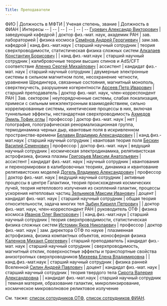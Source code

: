 ```yaml
---
Title: Преподаватели
---
```


ФИО | Должность в МФТИ | Ученая степень, звание | Должность в ФИАН | Интересы
-- | -- | -- | -- | -- | --
[Гуревич Александр Викторович](%base_url%?people%2Ftutors%2Fgurevich.av) | заведующий кафедрой | доктор физ.-мат. наук, академик РАН | зав. лабораторией | физика космоса
[Семёнов Андрей Георгиевич](%base_url%?people%2Ftutors%2Fsemenov.ag) | зам.зав. кафедрой | канд.физ.-мат.наук | старший научный сотрудник | теория сверхпроводимости, статистическая физика сложных систем
[Алкалаев Константин Борисович](%base_url%?people%2Ftutors%2Falkalaev.kb) | | канд.физ.-мат.наук | старший научный сотрудник | калибровочные теории высших спинов и AdS/CFT соответствие
[Апенко Сергей Михайлович](%base_url%?people%2Ftutors%2Fapenko.sm) | ассистент | кандидат физ.-мат. наук | старший научный сотрудник | двумерные электронные системы в сильном магнитном поле, несохранение четности, уравнение Шредингера, связанные состояния, магнитный монополь, сверхтекучесть, разрушение когерентности
[Арсеев Петр Иварович](%base_url%?people%2Ftutors%2Farseev.pi) | старший преподаватель | доктор физ.-мат. наук, член-корреспондент РАН | Зав. сектором | неупорядоченные системы, слабая локализация, примеси с сильным межэлектронным взаимодействием, сильно коррелированные системы, кинетические процессы в них, включая туннельные эффекты, нестандартная сверхпроводимость
[Ахмедов Эмиль Тофик оглы](%base_url%?people%2Ftutors%2Fahmedov.et) | профессор | доктор физ.-мат. наук | нет | голография, голографическая ренормализационная группа, термодинамика черных дыр, квантовые поля в искривленном пространстве-времени
[Белавин Владимир Александрович](%base_url%?people%2Ftutors%2Fbelavin.va) | | канд.физ.-мат.наук | старший научный сотрудник | квантовая теория поля
[Бескин Василий Семенович](%base_url%?people%2Ftutors%2Fbeskin.vs) | профессор | доктор физ.-мат. наук | ведущий научный сотрудник | космическая электродинамика, релятивистская астрофизика, физика плазмы
[Григорьев Максим Анатольевич](%base_url%?people%2Ftutors%2Fgrigoryev.ma) | ассистент | кандидат физ.-мат. наук | научный сотрудник | квантования и перенормировки в калибровочных теориях, динамика и квантование релятивистских моделей
[Догель Владимир Александрович](%base_url%?people%2Ftutors%2Fdogiel.va) | профессор | доктор физ.-мат. наук | ведущий научный сотрудник | активные процессы в центре Галактики, теория происхождения космических лучей, теория нетеплового излучения из скоплений галактик, процессы ускорения нетепловых частиц
[Зельников Максим Иванович](%base_url%?people%2Ftutors%2Fzelnikov.mi) | доцент | кандидат физ.-мат. наук | старший научный сотрудник | общая теория относительности, задача многих тел
[Зыбин Кирилл Петрович](%base_url%?people%2Ftutors%2Fzybin.kp) | | доктор физ.-мат. наук, член-корреспондент РАН | руководитель ОТФ | физика космоса
[Иванов Олег Викторович](%base_url%?people%2Ftutors%2Fivanov.ov) | | канд.физ.-мат.наук | старший научный сотрудник | теория сверхпроводимости, статистическая физика сложных систем
[Истомин Яков Николаевич](%base_url%?people%2Ftutors%2Fistomin.yn) | профессор | доктор физ.-мат. наук | зам. директора ОТФ по науке | плазменная астрофизика, физика компактных объектов, ионосферная физика
[Каленков Михаил Сергеевич](%base_url%?people%2Ftutors%2Fkalenkov.ms) | старший преподаватель | кандидат физ.-мат. наук | старший научный сотрудник | сверхпроводимость, магнитный отклик, поверхностные эффекты и транспортные свойства анизотропных сверхпроводников
[Михеева Елена Владимировна](%base_url%?people%2Ftutors%2Fmikheeva.ev) | | канд.физ.-мат.наук | старший научный сотрудник | физика ранней Вселенной
[Силин Андрей Павлович](%base_url%?people%2Ftutors%2Fsilin.ap) | доцент | кандидат физ.-мат. наук | старший научный сотрудник | теория твердого тела
[Сирота Валерия Александровна](%base_url%?people%2Ftutors%2Fsirota.va) | | кандидат физ.-мат.наук | старший научный сотрудник | темная материя, образование галактик, микролинзирование, космическое микроволновое реликтовое излучение

См. также: [список сотрудников ОТФ](http://td.lpi.ru/people1/abc.html), [список сотрудников ФИАН](http://www.lebedev.ru/ru/staff.html).
